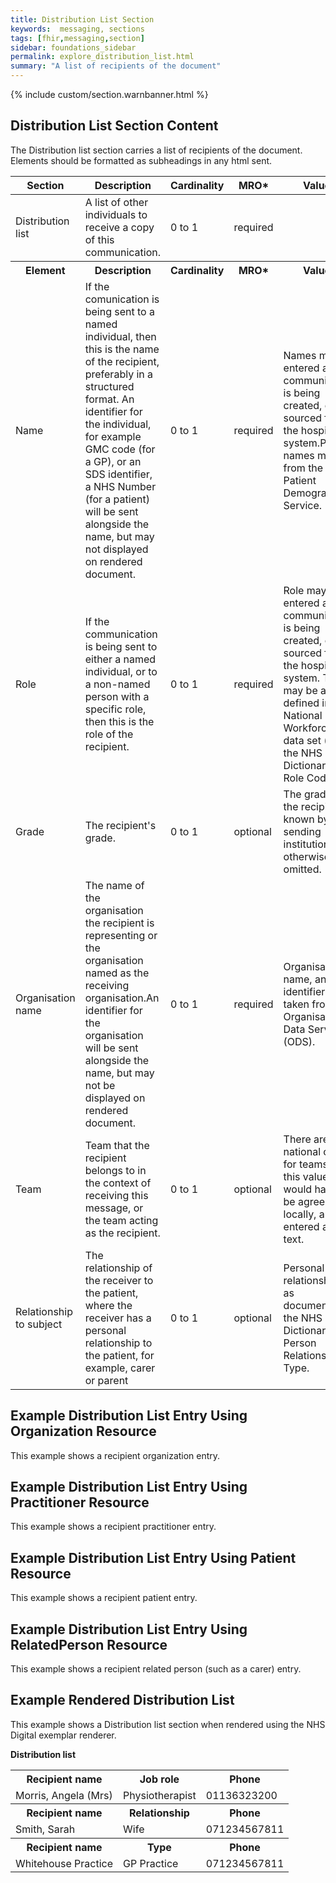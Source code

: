 ```yaml
---
title: Distribution List Section
keywords:  messaging, sections
tags: [fhir,messaging,section]
sidebar: foundations_sidebar
permalink: explore_distribution_list.html
summary: "A list of recipients of the document"
---
```

{% include custom/section.warnbanner.html %}


## Distribution List Section Content ##


The Distribution list section carries a list of recipients of the document. Elements should be formatted as subheadings in any html sent.

<table style="width:100%;max-width: 100%;">
	<thead>
		<tr>
			<th width="18%">Section</th>
			<th width="30%">Description</th>
			<th width="11%">Cardinality</th>
			<th width="11%">MRO*</th>
			<th width="30%">Values</th>
		</tr>
	</thead>
	<tbody>
		<tr>
			<td>Distribution list</td>
			<td>A list of other individuals to receive a copy of this communication.</td>
			<td>0 to 1</td>
			<td>required</td>
			<td>&nbsp;</td>
		</tr>
		<tr>
			<th>Element</th>
			<th>Description</th>
			<th>Cardinality</th>
			<th>MRO*</th>
			<th>Values</th>
		</tr>
		<tr>
			<td>Name</td>
			<td>If the comunication is being sent to a named individual, then this is the name of the recipient, preferably in a structured format. An identifier for the individual, for example GMC code (for a GP), or an SDS identifier, a NHS Number (for a patient) will be sent alongside the name, but may not displayed on rendered document.</td>
			<td>0 to 1</td>
			<td>required</td>
			<td>Names may be entered as the communication is being created, or sourced from the hospital system.Patient names may be from the Patient Demographic Service.</td>
		</tr>
		<tr>
			<td>Role</td>
			<td>If the communication is being sent to either a named individual, or to a non-named person with a specific role, then this is the role of the recipient.</td>
			<td>0 to 1</td>
			<td>required</td>
			<td>Role may be entered as the communication is being created, or sourced from the hospital system. This may be a role defined in the National Workforce data set (see the NHS Data Dictionary Job Role Code).</td>
		</tr>
		<tr>
			<td>Grade</td>
			<td>The recipient's grade.</td>
			<td>0 to 1</td>
			<td>optional</td>
			<td>The grade of the recipient, if known by the sending institution, otherwise omitted.</td>
		</tr>
		<tr>
			<td>Organisation name</td>
			<td>The name of the organisation the recipient is representing or the organisation named as the receiving organisation.An identifier for the organisation will be sent alongside the name, but may not be displayed on rendered document.</td>
			<td>0 to 1</td>
			<td>required</td>
			<td>Organisation name, and identifier, taken from the Organisation Data Service (ODS).</td>
		</tr>
		<tr>
			<td>Team</td>
			<td>Team that the recipient belongs to in the context of receiving this message, or the team acting as the recipient.</td>
			<td>0 to 1</td>
			<td>optional</td>
			<td>There are no national codes for teams, so this value would have to be agreed locally, and entered as free text.</td>
		</tr>
		<tr>
			<td>Relationship to subject</td>
			<td>The relationship of the receiver to the patient, where the receiver has a personal relationship to the patient, for example, carer or parent</td>
			<td>0 to 1</td>
			<td>optional</td>
			<td>Personal relationships as documented in the NHS Data Dictionary Person Relationship Type.</td>
		</tr>
	</tbody>
</table>

## Example Distribution List Entry Using Organization Resource ##

This example shows a recipient organization entry.

<script src="https://gist.github.com/IOPS-DEV/f5c1fab997a9d0ef2a586e73728ac2a7.js"></script>


## Example Distribution List Entry Using Practitioner Resource ##

This example shows a recipient practitioner entry.

<script src="https://gist.github.com/IOPS-DEV/dd3378a4b7b62deaa48117449efbd7b8.js"></script>


## Example Distribution List Entry Using Patient Resource ##

This example shows a recipient patient entry.

<script src="https://gist.github.com/IOPS-DEV/af79cf398178936f11f5eb5c5d45c13c.js"></script>

## Example Distribution List Entry Using RelatedPerson Resource ##

This example shows a recipient related person (such as a carer) entry.

<script src="https://gist.github.com/IOPS-DEV/0b8035163391ff6a5de011412c079338.js"></script>

## Example Rendered Distribution List ##

This example shows a Distribution list section when rendered using the NHS Digital exemplar renderer.


**Distribution list**
		
<table width="100%">
<tr>
<th>Recipient name</th>
<th>Job role</th>
<th>Phone</th>
<tr>
<tr>
<td>Morris, Angela (Mrs)</td>
<td>Physiotherapist</td>
<td>01136323200</td>
<tr>
<tr>
<th>Recipient name</th>
<th>Relationship</th>
<th>Phone</th>
<tr>
<tr>
<td>Smith, Sarah</td>
<td>Wife</td>
<td>071234567811</td>
<tr>		
<tr>
<th>Recipient name</th>
<th>Type</th>
<th>Phone</th>
<tr>
<tr>
<td>Whitehouse Practice</td>
<td>GP Practice</td>
<td>071234567811</td>
<tr>
			


		

